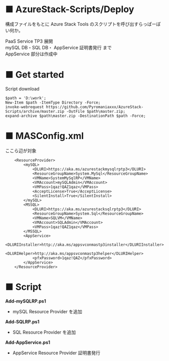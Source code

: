 # ■ AzureStack-Scripts/Deploy

構成ファイルをもとに Azure Stack Tools のスクリプトを呼び出すらっぱーぽい何か。

PaaS Service TP3 展開  
mySQL DB・SQL DB・ AppService 証明書発行 まで  
AppService 部分は作成中

# ■ Get started

Script download

```download-script
$path = 'D:\work';
New-Item $path -ItemType Directory -Force;
invoke-webrequest https://github.com/Pyromaniaxxx/AzureStack-Scripts/archive/master.zip -OutFile $path\master.zip;
expand-archive $path\master.zip -DestinationPath $path -Force;
```

# ■ MASConfig.xml

ここら辺が対象

```Config
    <ResourceProvider>
        <mySQL>
            <DLURI>https://aka.ms/azurestackmysqlrptp3</DLURI>
            <ResourceGroupName>System.MySql</ResourceGroupName>
            <VMName>SystemMySqlRP</VMName>
            <VMAccount>mySQLAdmin</VMAccount>
            <VMPass>1qaz!QAZ1qaz</VMPass>
            <AcceptLicense>True</AcceptLicense>
            <SilentInstall>True</SilentInstall>
        </mySQL>
        <MSSQL>
            <DLURI>https://aka.ms/azurestacksqlrptp3</DLURI>
            <ResourceGroupName>System.Sql</ResourceGroupName>
            <VMName>SQLVM</VMName>
            <VMAccount>SQLAdmin</VMAccount>
            <VMPass>1qaz!QAZ1qaz</VMPass>
        </MSSQL>
        <AppService>
            <DLURIInstaller>http://aka.ms/appsvconmastp3installer</DLURIInstaller>
            <DLURIHelper>http://aka.ms/appsvconmastp3helper</DLURIHelper>
            <pfxPassword>1qaz!QAZ</pfxPassword>
        </AppService>
    </ResourceProvider>

```


# ■ Script

**Add-mySQLRP.ps1**  
- mySQL Resource Provider を追加

**Add-SQLRP.ps1**  
- SQL Resource Provider を追加

**Add-AppService.ps1**  
- AppService Resource Provider 証明書発行
